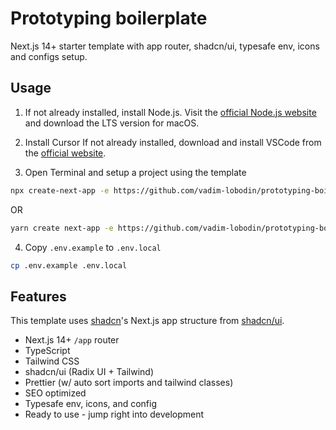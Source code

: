 # Prototyping boilerplate

Next.js 14+ starter template with app router, shadcn/ui, typesafe env, icons and configs setup.

## Usage

1. If not already installed, install Node.js. Visit the [official Node.js website](https://nodejs.org/) and download the LTS version for macOS.

2. Install Cursor
   If not already installed, download and install VSCode from the [official website](https://www.cursor.com/).
3. Open Terminal and setup a project using the template


```bash
npx create-next-app -e https://github.com/vadim-lobodin/prototyping-boilerplate
```

OR

```bash
yarn create next-app -e https://github.com/vadim-lobodin/prototyping-boilerplate
```


4. Copy `.env.example` to `.env.local`

```bash
cp .env.example .env.local
```

## Features

This template uses [shadcn](https://github.com/shadcn)'s Next.js app structure from [shadcn/ui](https://ui.shadcn.com/).

- Next.js 14+ `/app` router
- TypeScript
- Tailwind CSS
- shadcn/ui (Radix UI + Tailwind)
- Prettier (w/ auto sort imports and tailwind classes)
- SEO optimized
- Typesafe env, icons, and config
- Ready to use - jump right into development


